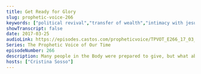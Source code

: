 ```yaml
---
title: Get Ready for Glory
slug: prophetic-voice-266
keywords: ["political revival","transfer of wealth","intimacy with jesus","prophecy"]
showTranscript: false
date: 2017-03-25
audioLink: https://episodes.castos.com/propheticvoice/TPVOT_E266_17_03_25-26_Get_Ready_for_Glory.mp3
Series: The Prophetic Voice of Our Time
episodeNumber: 266
description: Many people in the Body were prepared to give, but what about to receive? How will we handle fame, finances, and miraculous manifestations when they come into our lives?
hosts: ["Cristina Sosso"]
---
```

